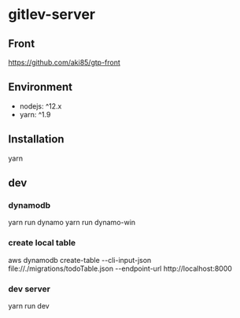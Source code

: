 # gitlev-server

## Front
https://github.com/aki85/gtp-front

## Environment
* nodejs: ^12.x
* yarn: ^1.9

## Installation
yarn

## dev

### dynamodb

yarn run dynamo
yarn run dynamo-win

### create local table

aws dynamodb create-table --cli-input-json file://./migrations/todoTable.json --endpoint-url http://localhost:8000


### dev server
yarn run dev
